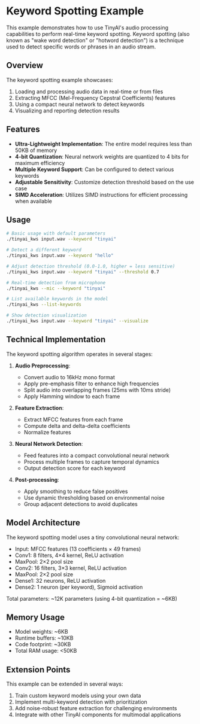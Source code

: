 # Keyword Spotting Example

This example demonstrates how to use TinyAI's audio processing capabilities to perform real-time keyword spotting. Keyword spotting (also known as "wake word detection" or "hotword detection") is a technique used to detect specific words or phrases in an audio stream.

## Overview

The keyword spotting example showcases:

1. Loading and processing audio data in real-time or from files
2. Extracting MFCC (Mel-Frequency Cepstral Coefficients) features
3. Using a compact neural network to detect keywords
4. Visualizing and reporting detection results

## Features

- **Ultra-Lightweight Implementation**: The entire model requires less than 50KB of memory
- **4-bit Quantization**: Neural network weights are quantized to 4 bits for maximum efficiency
- **Multiple Keyword Support**: Can be configured to detect various keywords
- **Adjustable Sensitivity**: Customize detection threshold based on the use case
- **SIMD Acceleration**: Utilizes SIMD instructions for efficient processing when available

## Usage

```bash
# Basic usage with default parameters
./tinyai_kws input.wav --keyword "tinyai"

# Detect a different keyword
./tinyai_kws input.wav --keyword "hello"

# Adjust detection threshold (0.0-1.0, higher = less sensitive)
./tinyai_kws input.wav --keyword "tinyai" --threshold 0.7

# Real-time detection from microphone
./tinyai_kws --mic --keyword "tinyai"

# List available keywords in the model
./tinyai_kws --list-keywords

# Show detection visualization
./tinyai_kws input.wav --keyword "tinyai" --visualize
```

## Technical Implementation

The keyword spotting algorithm operates in several stages:

1. **Audio Preprocessing**:
   - Convert audio to 16kHz mono format
   - Apply pre-emphasis filter to enhance high frequencies
   - Split audio into overlapping frames (25ms with 10ms stride)
   - Apply Hamming window to each frame

2. **Feature Extraction**:
   - Extract MFCC features from each frame
   - Compute delta and delta-delta coefficients
   - Normalize features

3. **Neural Network Detection**:
   - Feed features into a compact convolutional neural network
   - Process multiple frames to capture temporal dynamics
   - Output detection score for each keyword

4. **Post-processing**:
   - Apply smoothing to reduce false positives
   - Use dynamic thresholding based on environmental noise
   - Group adjacent detections to avoid duplicates

## Model Architecture

The keyword spotting model uses a tiny convolutional neural network:

- Input: MFCC features (13 coefficients × 49 frames)
- Conv1: 8 filters, 4×4 kernel, ReLU activation
- MaxPool: 2×2 pool size
- Conv2: 16 filters, 3×3 kernel, ReLU activation
- MaxPool: 2×2 pool size
- Dense1: 32 neurons, ReLU activation
- Dense2: 1 neuron (per keyword), Sigmoid activation

Total parameters: ~12K parameters (using 4-bit quantization = ~6KB)

## Memory Usage

- Model weights: ~6KB
- Runtime buffers: ~10KB
- Code footprint: ~30KB
- Total RAM usage: <50KB

## Extension Points

This example can be extended in several ways:

1. Train custom keyword models using your own data
2. Implement multi-keyword detection with prioritization
3. Add noise-robust feature extraction for challenging environments
4. Integrate with other TinyAI components for multimodal applications
